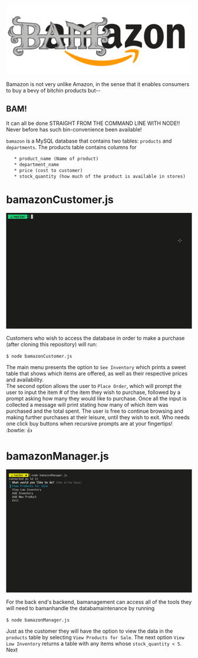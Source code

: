<p align="center">
  <img src="./BAMazon.png" alt="BAMAZON">
</p>

Bamazon is not very unlike Amazon, in the sense that it enables consumers to buy a bevy of bitchin products but-- 
## BAM! 

It can all be done STRAIGHT FROM THE COMMAND LINE WITH NODE!! Never before has such bin-convenience been available! 

`bamazon` is a MySQL database that contains two tables: `products` and `departments`. The products table contains columns for 
```   * item_id (unique id for each product)
   * product_name (Name of product)
   * department_name
   * price (cost to customer)
   * stock_quantity (how much of the product is available in stores)
   ```
   # bamazonCustomer.js

<p align="center">
  <img src="./bamazonCustomer.gif" alt="BAMAZON">
</p>

Customers who wish to access the database in order to make a purchase (after cloning this repository) will run:

`$ node bamazonCustomer.js`

The main menu presents the option to `See Inventory` which prints a sweet table that shows which items are offered, as well as their respective prices and availability.  
The second option allows the user to `Place Order`, which will prompt the user to input the item # of the item they wish to purchase, followed by a prompt asking how many they would like to purchase. Once all the input is collected a message will print stating how many of which item was purchased and the total spent. 
The user is free to continue browsing and making further purchases at their leisure, until they wish to exit. Who needs one click buy buttons when recursive prompts are at your fingertips! :bowtie: :thumbsup:

# bamazonManager.js

<p align="center">
  <img src="./bamazonManager.gif" alt="BAMAZON">
</p>

For the back end's backend, bamanagement can access all of the tools they will need to bamanhandle the databamaintenance by running 

`$ node bamazonManager.js`

Just as the customer they will have the option to view the data in the `products` table by selecting `View Products for Sale`. The next option `View Low Inventory` returns a table with any items whose `stock_quantity < 5`. Next
